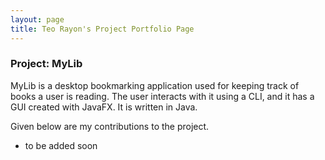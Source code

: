 ```yaml
---
layout: page
title: Teo Rayon's Project Portfolio Page
---
```


### Project: MyLib

MyLib is a desktop bookmarking application used for keeping track of books a user is reading. The user interacts with it using a CLI, and it has a GUI created with JavaFX. It is written in Java.

Given below are my contributions to the project.

* to be added soon

